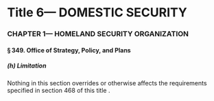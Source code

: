 
# Title 6— DOMESTIC SECURITY
### CHAPTER 1— HOMELAND SECURITY ORGANIZATION
#### § 349. Office of Strategy, Policy, and Plans
##### (h) Limitation

Nothing in this section overrides or otherwise affects the requirements specified in section 468 of this title .
